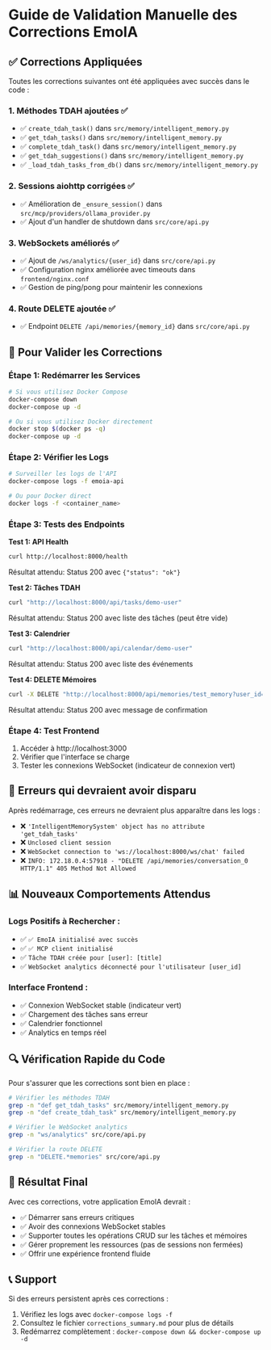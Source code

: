 # Guide de Validation Manuelle des Corrections EmoIA

## ✅ Corrections Appliquées

Toutes les corrections suivantes ont été appliquées avec succès dans le code :

### 1. **Méthodes TDAH ajoutées** ✅
- ✅ `create_tdah_task()` dans `src/memory/intelligent_memory.py`
- ✅ `get_tdah_tasks()` dans `src/memory/intelligent_memory.py`
- ✅ `complete_tdah_task()` dans `src/memory/intelligent_memory.py`
- ✅ `get_tdah_suggestions()` dans `src/memory/intelligent_memory.py`
- ✅ `_load_tdah_tasks_from_db()` dans `src/memory/intelligent_memory.py`

### 2. **Sessions aiohttp corrigées** ✅
- ✅ Amélioration de `_ensure_session()` dans `src/mcp/providers/ollama_provider.py`
- ✅ Ajout d'un handler de shutdown dans `src/core/api.py`

### 3. **WebSockets améliorés** ✅
- ✅ Ajout de `/ws/analytics/{user_id}` dans `src/core/api.py`
- ✅ Configuration nginx améliorée avec timeouts dans `frontend/nginx.conf`
- ✅ Gestion de ping/pong pour maintenir les connexions

### 4. **Route DELETE ajoutée** ✅
- ✅ Endpoint `DELETE /api/memories/{memory_id}` dans `src/core/api.py`

## 🔧 Pour Valider les Corrections

### Étape 1: Redémarrer les Services
```bash
# Si vous utilisez Docker Compose
docker-compose down
docker-compose up -d

# Ou si vous utilisez Docker directement
docker stop $(docker ps -q)
docker-compose up -d
```

### Étape 2: Vérifier les Logs
```bash
# Surveiller les logs de l'API
docker-compose logs -f emoia-api

# Ou pour Docker direct
docker logs -f <container_name>
```

### Étape 3: Tests des Endpoints

**Test 1: API Health**
```bash
curl http://localhost:8000/health
```
Résultat attendu: Status 200 avec `{"status": "ok"}`

**Test 2: Tâches TDAH**
```bash
curl "http://localhost:8000/api/tasks/demo-user"
```
Résultat attendu: Status 200 avec liste des tâches (peut être vide)

**Test 3: Calendrier**
```bash
curl "http://localhost:8000/api/calendar/demo-user"
```
Résultat attendu: Status 200 avec liste des événements

**Test 4: DELETE Mémoires**
```bash
curl -X DELETE "http://localhost:8000/api/memories/test_memory?user_id=demo-user"
```
Résultat attendu: Status 200 avec message de confirmation

### Étape 4: Test Frontend
1. Accéder à http://localhost:3000
2. Vérifier que l'interface se charge
3. Tester les connexions WebSocket (indicateur de connexion vert)

## 🚫 Erreurs qui devraient avoir disparu

Après redémarrage, ces erreurs ne devraient plus apparaître dans les logs :

- ❌ `'IntelligentMemorySystem' object has no attribute 'get_tdah_tasks'`
- ❌ `Unclosed client session`
- ❌ `WebSocket connection to 'ws://localhost:8000/ws/chat' failed`
- ❌ `INFO: 172.18.0.4:57918 - "DELETE /api/memories/conversation_0 HTTP/1.1" 405 Method Not Allowed`

## 📊 Nouveaux Comportements Attendus

### Logs Positifs à Rechercher :
- ✅ `✅ EmoIA initialisé avec succès`
- ✅ `✅ MCP client initialisé`
- ✅ `Tâche TDAH créée pour [user]: [title]`
- ✅ `WebSocket analytics déconnecté pour l'utilisateur [user_id]`

### Interface Frontend :
- ✅ Connexion WebSocket stable (indicateur vert)
- ✅ Chargement des tâches sans erreur
- ✅ Calendrier fonctionnel
- ✅ Analytics en temps réel

## 🔍 Vérification Rapide du Code

Pour s'assurer que les corrections sont bien en place :

```bash
# Vérifier les méthodes TDAH
grep -n "def get_tdah_tasks" src/memory/intelligent_memory.py
grep -n "def create_tdah_task" src/memory/intelligent_memory.py

# Vérifier le WebSocket analytics
grep -n "ws/analytics" src/core/api.py

# Vérifier la route DELETE
grep -n "DELETE.*memories" src/core/api.py
```

## 🎯 Résultat Final

Avec ces corrections, votre application EmoIA devrait :
- ✅ Démarrer sans erreurs critiques
- ✅ Avoir des connexions WebSocket stables
- ✅ Supporter toutes les opérations CRUD sur les tâches et mémoires
- ✅ Gérer proprement les ressources (pas de sessions non fermées)
- ✅ Offrir une expérience frontend fluide

## 📞 Support

Si des erreurs persistent après ces corrections :
1. Vérifiez les logs avec `docker-compose logs -f`
2. Consultez le fichier `corrections_summary.md` pour plus de détails
3. Redémarrez complètement : `docker-compose down && docker-compose up -d`